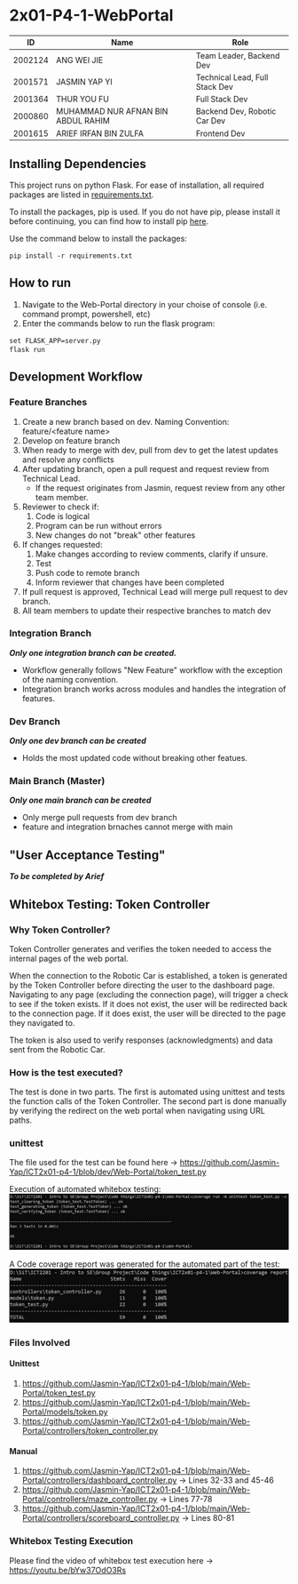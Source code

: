 # 2x01-P4-1-WebPortal
| ID    | Name          | Role          |
| ------------- | ------------- | ------------- |
| 2002124  | ANG WEI JIE  | Team Leader, Backend Dev  |
| 2001571  | JASMIN YAP YI  | Technical Lead, Full Stack Dev  |
| 2001364  | THUR YOU FU  | Full Stack Dev  |
| 2000860  | MUHAMMAD NUR AFNAN BIN ABDUL RAHIM  | Backend Dev, Robotic Car Dev |
| 2001615  | ARIEF IRFAN BIN ZULFA  | Frontend Dev  |
## Installing Dependencies
This project runs on python Flask. For ease of installation, all required packages are listed in [requirements.txt](https://github.com/Jasmin-Yap/ICT2x01-p4-1/blob/dev/requirements.txt).

To install the packages, pip is used. If you do not have pip, please install it before continuing, you can find how to install pip [here](https://www.geeksforgeeks.org/how-to-install-pip-on-windows/).

Use the command below to install the packages:
```
pip install -r requirements.txt
```
## How to run
1. Navigate to the Web-Portal directory in your choise of console (i.e. command prompt, powershell, etc)
2. Enter the commands below to run the flask program:
```
set FLASK_APP=server.py
flask run
```
## Development Workflow
### Feature Branches
1. Create a new branch based on dev. Naming Convention: feature/\<feature name\>
2. Develop on feature branch
3. When ready to merge with dev, pull from dev to get the latest updates and resolve any conflicts
4. After updating branch, open a pull request and request review from Technical Lead. 
     - If the request originates from Jasmin, request review from any other team member.
4. Reviewer to check if:
     1. Code is logical
     2. Program can be run without errors
     3. New changes do not "break" other features
6. If changes requested:
     1. Make changes according to review comments, clarify if unsure.
     2. Test
     3. Push code to remote branch
     4. Inform reviewer that changes have been completed
7. If pull request is approved, Technical Lead will merge pull request to dev branch.
8. All team members to update their respective branches to match dev

### Integration Branch
***Only one integration branch can be created.***
- Workflow generally follows "New Feature" workflow with the exception of the naming convention.
- Integration branch works across modules and handles the integration of features.

### Dev Branch
***Only one dev branch can be created***
- Holds the most updated code without breaking other featues.

### Main Branch (Master)
***Only one main branch can be created***
- Only merge pull requests from dev branch
- feature and integration brnaches cannot merge with main

## "User Acceptance Testing"
***To be completed by Arief***

## Whitebox Testing: Token Controller
### Why Token Controller?
Token Controller generates and verifies the token needed to access the internal pages of the web portal.

When the connection to the Robotic Car is established, a token is generated by the Token Controller before directing the user to the dashboard page. Navigating to any page (excluding the connection page), will trigger a check to see if the token exists. If it does not exist, the user will be redirected back to the connection page. If it does exist, the user will be directed to the page they navigated to.

The token is also used to verify responses (acknowledgments) and data sent from the Robotic Car.

### How is the test executed?
The test is done in two parts. The first is automated using unittest and tests the function calls of the Token Controller. The second part is done manually by verifying the redirect on the web portal when navigating using URL paths.

### unittest
The file used for the test can be found here &#8594; https://github.com/Jasmin-Yap/ICT2x01-p4-1/blob/dev/Web-Portal/token_test.py

Execution of automated whitebox testing:
![code coverage](https://github.com/Jasmin-Yap/ICT2x01-p4-1/blob/main/resources/unittest.jpg)

A Code coverage report was generated for the automated part of the test:
![code coverage](https://github.com/Jasmin-Yap/ICT2x01-p4-1/blob/main/resources/coverage-report.jpg)

### Files Involved
#### Unittest
1. https://github.com/Jasmin-Yap/ICT2x01-p4-1/blob/main/Web-Portal/token_test.py
2. https://github.com/Jasmin-Yap/ICT2x01-p4-1/blob/main/Web-Portal/models/token.py
3. https://github.com/Jasmin-Yap/ICT2x01-p4-1/blob/main/Web-Portal/controllers/token_controller.py
#### Manual
1. https://github.com/Jasmin-Yap/ICT2x01-p4-1/blob/main/Web-Portal/controllers/dashboard_controller.py &#8594; Lines 32-33 and 45-46
2. https://github.com/Jasmin-Yap/ICT2x01-p4-1/blob/main/Web-Portal/controllers/maze_controller.py &#8594; Lines 77-78
3. https://github.com/Jasmin-Yap/ICT2x01-p4-1/blob/main/Web-Portal/controllers/scoreboard_controller.py &#8594; Lines 80-81

### Whitebox Testing Execution
Please find the video of whitebox test execution here &#8594; https://youtu.be/bYw37OdO3Rs
